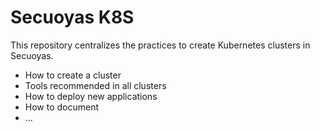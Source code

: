 # Secuoyas K8S

This repository centralizes the practices to create Kubernetes clusters in Secuoyas.

- How to create a cluster
- Tools recommended in all clusters
- How to deploy new applications
- How to document
- ...
